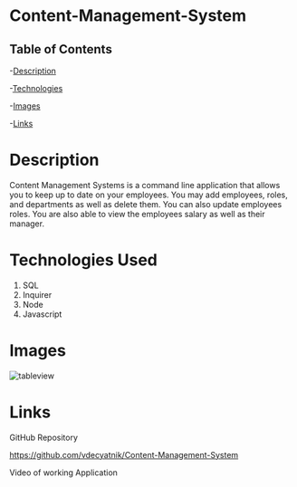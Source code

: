 # Content-Management-System

## Table of Contents

-[Description](#Description)

-[Technologies](#Technologies)

-[Images](#Images)

-[Links](#Links)


# Description

Content Management Systems is a command line application that allows you to keep up to date on your employees. You may add employees, roles, and departments as well as delete them. You can also update employees roles. You are also able to view the employees salary as well as their manager. 

# Technologies Used

1. SQL
2. Inquirer
3. Node
4. Javascript

# Images

![tableview](https://user-images.githubusercontent.com/72056832/104141449-bba9b700-536b-11eb-9bac-e48428a21ed7.png)


# Links

GitHub Repository

https://github.com/vdecyatnik/Content-Management-System

Video of working Application

